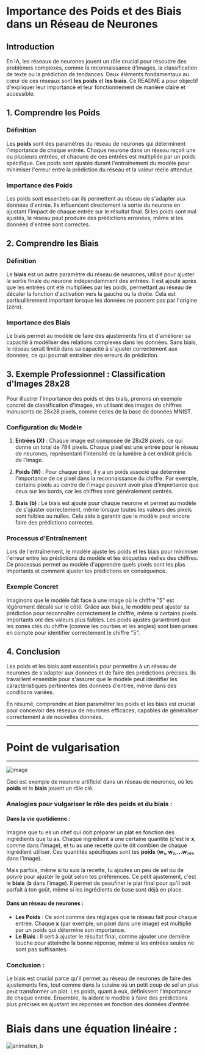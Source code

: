 # Importance des Poids et des Biais dans un Réseau de Neurones

## Introduction

En IA, les réseaux de neurones jouent un rôle crucial pour résoudre des problèmes complexes, comme la reconnaissance d'images, la classification de texte ou la prédiction de tendances. Deux éléments fondamentaux au cœur de ces réseaux sont **les poids** et **les biais**. Ce README a pour objectif d'expliquer leur importance et leur fonctionnement de manière claire et accessible.

## 1. Comprendre les Poids

### Définition
Les **poids** sont des paramètres du réseau de neurones qui déterminent l'importance de chaque entrée. Chaque neurone dans un réseau reçoit une ou plusieurs entrées, et chacune de ces entrées est multipliée par un poids spécifique. Ces poids sont ajustés durant l'entraînement du modèle pour minimiser l'erreur entre la prédiction du réseau et la valeur réelle attendue.

### Importance des Poids
Les poids sont essentiels car ils permettent au réseau de s'adapter aux données d'entrée. Ils influencent directement la sortie du neurone en ajustant l'impact de chaque entrée sur le résultat final. Si les poids sont mal ajustés, le réseau peut produire des prédictions erronées, même si les données d'entrée sont correctes.

## 2. Comprendre les Biais

### Définition
Le **biais** est un autre paramètre du réseau de neurones, utilisé pour ajuster la sortie finale du neurone indépendamment des entrées. Il est ajouté après que les entrées ont été multipliées par les poids, permettant au réseau de décaler la fonction d'activation vers la gauche ou la droite. Cela est particulièrement important lorsque les données ne passent pas par l'origine (zéro).

### Importance des Biais
Le biais permet au modèle de faire des ajustements fins et d'améliorer sa capacité à modéliser des relations complexes dans les données. Sans biais, le réseau serait limité dans sa capacité à s'ajuster correctement aux données, ce qui pourrait entraîner des erreurs de prédiction.

## 3. Exemple Professionnel : Classification d'Images 28x28

Pour illustrer l'importance des poids et des biais, prenons un exemple concret de classification d'images, en utilisant des images de chiffres manuscrits de 28x28 pixels, comme celles de la base de données MNIST.

### Configuration du Modèle

1. **Entrées (X)** : Chaque image est composée de 28x28 pixels, ce qui donne un total de 784 pixels. Chaque pixel est une entrée pour le réseau de neurones, représentant l'intensité de la lumière à cet endroit précis de l'image.

2. **Poids (W)** : Pour chaque pixel, il y a un poids associé qui détermine l'importance de ce pixel dans la reconnaissance du chiffre. Par exemple, certains pixels au centre de l'image peuvent avoir plus d'importance que ceux sur les bords, car les chiffres sont généralement centrés.

3. **Biais (b)** : Le biais est ajouté pour chaque neurone et permet au modèle de s'ajuster correctement, même lorsque toutes les valeurs des pixels sont faibles ou nulles. Cela aide à garantir que le modèle peut encore faire des prédictions correctes.

### Processus d'Entraînement

Lors de l'entraînement, le modèle ajuste les poids et les biais pour minimiser l'erreur entre les prédictions du modèle et les étiquettes réelles des chiffres. Ce processus permet au modèle d'apprendre quels pixels sont les plus importants et comment ajuster les prédictions en conséquence.

### Exemple Concret
Imaginons que le modèle fait face à une image où le chiffre "5" est légèrement décalé sur le côté. Grâce aux biais, le modèle peut ajuster sa prédiction pour reconnaître correctement le chiffre, même si certains pixels importants ont des valeurs plus faibles. Les poids ajustés garantiront que les zones clés du chiffre (comme les courbes et les angles) sont bien prises en compte pour identifier correctement le chiffre "5".

## 4. Conclusion

Les poids et les biais sont essentiels pour permettre à un réseau de neurones de s'adapter aux données et de faire des prédictions précises. Ils travaillent ensemble pour s'assurer que le modèle peut identifier les caractéristiques pertinentes des données d'entrée, même dans des conditions variées.

En résumé, comprendre et bien paramétrer les poids et les biais est crucial pour concevoir des réseaux de neurones efficaces, capables de généraliser correctement à de nouvelles données.


---

# Point de vulgarisation

---

![image](https://github.com/user-attachments/assets/6263b900-a845-469c-904e-41ef5a3dd768)


Ceci est exemple de  neurone artificiel dans un réseau de neurones, où les **poids** et le **biais** jouent un rôle clé. 


### **Analogies pour vulgariser le rôle des poids et du biais :**

#### **Dans la vie quotidienne :**
Imagine que tu es un chef qui doit préparer un plat en fonction des ingrédients que tu as. Chaque ingrédient a une certaine quantité (c'est le **x**, comme dans l'image), et tu as une recette qui te dit combien de chaque ingrédient utiliser. Ces quantités spécifiques sont tes **poids** (**w₁, w₂,...w₇₈₄** dans l'image).

Mais parfois, même si tu suis la recette, tu ajoutes un peu de sel ou de poivre pour ajuster le goût selon tes préférences. Ce petit ajustement, c'est le **biais** (**b** dans l'image). Il permet de peaufiner le plat final pour qu'il soit parfait à ton goût, même si les ingrédients de base sont déjà en place.

#### **Dans un réseau de neurones :**
- **Les Poids** : Ce sont comme des réglages que le réseau fait pour chaque entrée. Chaque **x** (par exemple, un pixel dans une image) est multiplié par un poids qui détermine son importance.
- **Le Biais** : Il sert à ajuster le résultat final, comme ajouter une dernière touche pour atteindre la bonne réponse, même si les entrées seules ne sont pas suffisantes.

### **Conclusion :**
Le biais est crucial parce qu'il permet au réseau de neurones de faire des ajustements fins, tout comme dans la cuisine où un petit coup de sel en plus peut transformer un plat. Les poids, quant à eux, définissent l'importance de chaque entrée. Ensemble, ils aident le modèle à faire des prédictions plus précises en ajustant les réponses en fonction des données d'entrée.




# Biais dans une équation linéaire : 

![animation_b](https://github.com/user-attachments/assets/be118a0a-30d9-4c90-b2a9-31b91de1aa5d)

